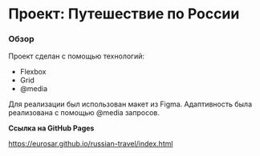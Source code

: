 # Проект: Путешествие по России

### Обзор

Проект сделан с помощью технологий:
* Flexbox
* Grid
* @media

Для реализации был использован макет из Figma. Адаптивность была реализована с помощью @media запросов.

**Ссылка на GitHub Pages**

https://eurosar.github.io/russian-travel/index.html

